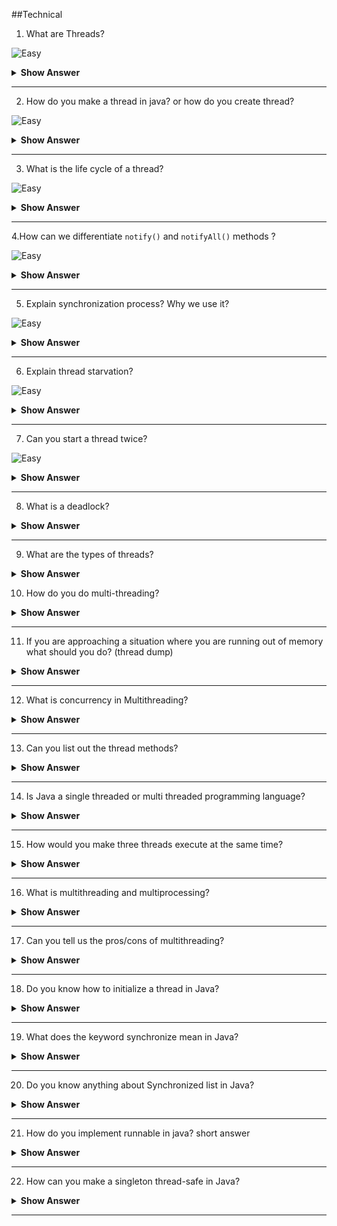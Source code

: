 ##Technical

1. What are Threads?

![Easy](https://github.com/revaturelabs/interviewquestions/blob/dev/ComplexityTags/simple%20(2).svg)

<details>
  <summary> <b>Show Answer</b></summary>
  
<blockquote>

A process is a program in execution. A thread is a subset of a process.

</blockquote>
</details>

--- 

2. How do you make a thread in java? or how do you create thread?

![Easy](https://github.com/revaturelabs/interviewquestions/blob/dev/ComplexityTags/simple%20(2).svg)

<details>
  <summary> <b>Show Answer</b></summary>
  
<blockquote>

In Java, we can create a thread using

1. By Extending the Thread class
2. By Implementing Runnable interface in Java

 
</blockquote>
</details>

--- 

3. What is the life cycle of a thread?

![Easy](https://github.com/revaturelabs/interviewquestions/blob/dev/ComplexityTags/simple%20(2).svg)

<details>
  <summary> <b>Show Answer</b></summary>
  
<blockquote>

At any given time, a thread can be in one of these states:

- New: newly created thread that has not started executing
- Runnable: either running or ready for execution but waiting for its resource allocation
- Blocked: waiting to acquire a monitor lock to enter or re-enter a synchronized block/method
- Waiting: waiting for some other thread to perform an action without any time limit
- Timed_Waiting: waiting for some other thread to perform a specific action for a specified time period
- Terminated: has completed its execution
 
</blockquote>
</details>

--- 

4.How can we differentiate `notify()` and `notifyAll()` methods ?

![Easy](https://github.com/revaturelabs/interviewquestions/blob/dev/ComplexityTags/simple%20(2).svg)

<details><summary><b> Show Answer</b></summary>

<blockquote>


- `notify()`: It sends a notification and wakes up only a single thread instead of multiple threads that are waiting on the object’s monitor.

- `notifyAll()`: It sends notifications and wakes up all threads and allows them to compete for the object's monitor instead of a single thread. 

</blockquote>

</details>

---

5. Explain synchronization process? Why we use it?

![Easy](https://github.com/revaturelabs/interviewquestions/blob/dev/ComplexityTags/simple%20(2).svg)

<details><summary><b> Show Answer</b></summary>

<blockquote>

Synchronization in java is the capability to control the access of multiple threads to any shared resource. In the Multithreading concept, multiple threads try to access the shared resources at a time to produce inconsistent results. The synchronization is necessary for reliable communication between threads.

</blockquote>
</details>

---

6. Explain thread starvation?

![Easy](https://github.com/revaturelabs/interviewquestions/blob/dev/ComplexityTags/simple%20(2).svg)

<details><summary><b> Show Answer</b></summary>

<blockquote>

Thread starvation is basically a situation or condition where a thread won’t be able to have regular access to shared resources and therefore is unable to proceed or make progress. This is because other threads have high priority and occupy the resources for too long. This usually happens with low-priority threads that do not get CPU for its execution to carry on. 

</blockquote>

</details>

---

7. Can you start a thread twice?

![Easy](https://github.com/revaturelabs/interviewquestions/blob/dev/ComplexityTags/simple%20(2).svg)

<details><summary><b> Show Answer</b></summary>

<blockquote>

No, it's not at all possible to restart a thread once a thread gets started and completes its execution. Thread only runs once and if you try to run it for a second time, then it will throw a runtime exception i.e., `java.lang.IllegalThreadStateException`. 

</blockquote>

</details>

---

8. What is a deadlock?

<details><summary><b> Show Answer</b></summary>

<blockquote>

A deadlock condition occurs when two or more threads are blocking the resources and waiting for each other to release the resource. Consider for example, If one thread acquires a lock on one resource and then attempts to lock another resource that is already locked by another thread that is waiting for the first thread to release the lock on the first resource. So in this condition, a deadlock occurs. To prevent deadlock conditions we can avoid nested locks.

</blockquote>

</details>

---

9. What are the types of threads?

<details><summary><b> Show Answer</b></summary>

<blockquote>

There are two types of threads: daemon threads and user threads. User threads are created by the Java application and are used to perform application-specific tasks. Daemon threads are low-priority threads created by the JVM that run in the background and support the user threads.

</blockquote>

</details>

10. How do you do multi-threading?

<details><summary><b> Show Answer</b></summary>

<blockquote>

Multithreading in java allows a program to perform multiple tasks concurrently, which can improve the performance of the application. Threads in Java can be created by using two ways. The first way to create a thread in Java is by implementing the Runnable interface and the second way is by extending the Thread class.

</blockquote>

</details>

---

11. If you are approaching a situation where you are running out of memory what should you do? (thread dump)

<details><summary><b> Show Answer</b></summary>

<blockquote>

If you are running out of memory in a Java application, there are several steps you can take to diagnose and resolve the issue:

`Take a thread dump`: A thread dump provides a snapshot of the current state of the Java Virtual Machine (JVM), including all threads and their current stack traces. You can use tools like jstack or VisualVM to take a thread dump. Analyzing the thread dump can give you insights into which threads are consuming the most memory and help you identify potential memory leaks.

</blockquote>

</details>

---

12. What is concurrency in Multithreading?

<details><summary><b> Show Answer</b></summary>

<blockquote>

Concurrency in multithreading refers to the ability of multiple threads to run simultaneously and make progress on a task. This is achieved by the CPU rapidly switching between executing different threads, giving the illusion of parallelism. Concurrency can improve program performance by utilizing the available system resources more effectively. 

</blockquote>

</details>

---

13. Can you list out the thread methods?

<details><summary><b> Show Answer</b></summary>

<blockquote>

Sure, here are some of the commonly used methods in the Thread class:

`start()`: Starts the execution of the thread by calling the run() method.
`run()`: Contains the code that is executed when the thread is started.
`sleep(long millis)`: Causes the current thread to sleep for the specified number of milliseconds.
`join()`: Waits for the thread to die.
`interrupt()`: Interrupts the thread, causing it to stop executing.
`isInterrupted()`: Checks whether the thread has been interrupted.
`yield()`: Causes the thread to yield its current use of the CPU.
`setName(String name)`: Sets the name of the thread.
`setPriority(int priority)`: Sets the priority of the thread.
`getState()`: Returns the state of the thread.

</blockquote>

</details>

---

14. Is Java a single threaded or multi threaded programming language?

<details><summary><b> Show Answer</b></summary>

<blockquote>

Java supports both single-threaded and multi-threaded programming. It allows programmers to create and manage multiple threads of execution within a single program. Therefore, Java is a multi-threaded programming language.

</blockquote>

</details>

---

15. How would you make three threads execute at the same time?

<details><summary><b> Show Answer</b></summary>

<blockquote>

In Java, you can make three threads execute at the same time by using the Thread class and its associated methods. Here's a sample code that creates three threads and runs them concurrently:

```Java
public class ThreeThreadsExample {
    public static void main(String[] args) {
        // Create three threads
        Thread thread1 = new Thread(new MyRunnable(), "Thread 1");
        Thread thread2 = new Thread(new MyRunnable(), "Thread 2");
        Thread thread3 = new Thread(new MyRunnable(), "Thread 3");

        // Start all three threads
        thread1.start();
        thread2.start();
        thread3.start();

        // Wait for all three threads to complete
        try {
            thread1.join();
            thread2.join();
            thread3.join();
        } catch (InterruptedException e) {
            System.out.println("Main thread interrupted");
        }

        System.out.println("All threads have finished executing");
    }

    private static class MyRunnable implements Runnable {
        public void run() {
            System.out.println(Thread.currentThread().getName() + " is starting");

            // Do some processing here

            System.out.println(Thread.currentThread().getName() + " is finishing");
        }
    }
}

```

</blockquote>

</details>

---

16. What is multithreading and multiprocessing?

<details><summary><b> Show Answer</b></summary>

<blockquote>

In Java, multithreading is the ability to execute multiple threads within the same process concurrently, whereas multiprocessing is the ability to execute multiple processes concurrently, each with its own memory space and resources. Both multithreading and multiprocessing are used to achieve parallelism and improve the performance of software applications.

</blockquote>

</details>

---

17. Can you tell us the pros/cons of multithreading?

<details><summary><b> Show Answer</b></summary>

<blockquote>

**Pros**:

`Improved performance`: Multithreading can improve the performance of an application by allowing multiple threads to execute simultaneously and thus utilizing available resources more efficiently.
`Responsiveness`: Multithreading can improve the responsiveness of an application by allowing the UI thread to remain responsive while other threads perform long-running tasks.
`Resource sharing`: Multithreading enables multiple threads to share the same resources, such as memory and I/O devices, which can result in better resource utilization and reduced overhead.

**Cons**:

`Complexity`: Multithreading can make an application more complex and difficult to debug due to the increased complexity of managing multiple threads.
`Synchronization`: Multithreading requires careful management of shared resources to avoid synchronization issues, such as race conditions and deadlocks.
`Overhead`: Multithreading can introduce overhead due to the additional management required to create, manage, and synchronize threads, which can result in reduced performance if not implemented properly.

</blockquote>

</details>

---

18. Do you know how to initialize a thread in Java?

<details><summary><b> Show Answer</b></summary>

<blockquote>

Yes, in Java, there are two ways to initialize a thread:

1. `Extending the Thread class`: You can create a new class that extends the Thread class and override the run() method to define the thread's behavior. Then you can create an instance of the new class and call its start() method to start the thread.

```Java
class MyThread extends Thread {
    public void run() {
        // Define thread behavior here
    }
}
// Create and start the thread
MyThread thread = new MyThread();
thread.start();
```

2. `Implementing the Runnable interface`: You can create a new class that implements the Runnable interface and override the run() method to define the thread's behavior. Then you can create an instance of the new class and pass it to the Thread constructor to create a new thread object. Finally, you can call the start() method on the thread object to start the thread.

```java

class MyRunnable implements Runnable {
    public void run() {
        // Define thread behavior here
    }
}

// Create and start the thread
MyRunnable runnable = new MyRunnable();
Thread thread = new Thread(runnable);
thread.start();
```

Both methods are valid ways to create and initialize a thread in Java, and which one you choose depends on your specific needs and preferences.

</blockquote>

</details>

---

19. What does the keyword synchronize mean in Java?

<details><summary><b> Show Answer</b></summary>

<blockquote>

In Java, the synchronized keyword is used to control access to shared resources by multiple threads. When a method or block of code is declared as synchronized, only one thread can access the code at a time, while other threads are blocked until the first thread has completed its execution.

```Java

public class Counter {
    private int count = 0;

    public synchronized void increment() {
        count++;
    }

    public synchronized void decrement() {
        count--;
    }

    public synchronized int getCount() {
        return count;
    }
}

```

</blockquote>

</details>

---

20. Do you know anything about Synchronized list in Java?

<details><summary><b> Show Answer</b></summary>

<blockquote>

In Java, the java.util.Collections class provides a convenient way to synchronize access to a list by wrapping it in a synchronized collection. This is done by calling the Collections.synchronizedList() method, which returns a synchronized (thread-safe) list backed by the specified list.

Here's an example code snippet:

```Java

List<String> myList = new ArrayList<String>();
List<String> synchronizedList = Collections.synchronizedList(myList);

// Accessing synchronized list from multiple threads
synchronized (synchronizedList) {
    // Access or modify the synchronized list here
}

```

</blockquote>

</details>

---

21. How do you implement runnable in java? short answer

<details><summary><b> Show Answer</b></summary>

<blockquote>

To implement Runnable in Java, you need to follow these steps:

- Create a class that implements the Runnable interface.
- Override the run() method in the Runnable interface with the code you want to execute in the thread.
- Create an instance of the class you just created.
- Create a Thread object, passing in the instance of the class you created as a constructor argument.
- Call the start() method on the Thread object to start the thread.

Here's an example code snippet:

```Java
public class MyRunnable implements Runnable {
    @Override
    public void run() {
        // Code to execute in the thread
    }
}

// Create an instance of the class that implements Runnable
MyRunnable myRunnable = new MyRunnable();

// Create a Thread object and pass in the instance of the class that implements Runnable
Thread thread = new Thread(myRunnable);

// Start the thread
thread.start();
```

</blockquote>

</details>

---

22. How can you make a singleton thread-safe in Java?

<details><summary><b> Show Answer</b></summary>

<blockquote>

To make a singleton thread-safe in Java, you can use the double-checked locking pattern, which ensures that only one instance of the singleton is created, even in a multithreaded environment.

Here's an example code snippet:

```Java
public class MySingleton {
    private static volatile MySingleton instance;

    private MySingleton() {
        // Private constructor to prevent instantiation
    }

    public static MySingleton getInstance() {
        if (instance == null) {
            synchronized (MySingleton.class) {
                if (instance == null) {
                    instance = new MySingleton();
                }
            }
        }
        return instance;
    }
}
```

</blockquote>

</details>

---
